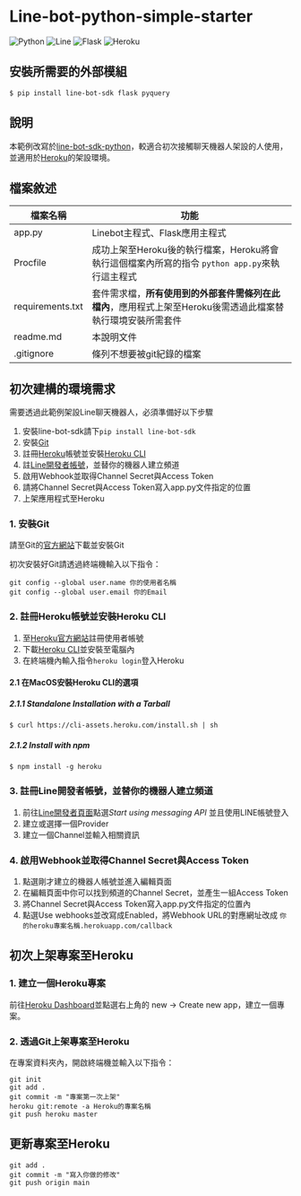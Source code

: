 
# Line-bot-python-simple-starter

![Python](https://img.shields.io/badge/python-3670A0?style=for-the-badge&logo=python&logoColor=ffdd54) ![Line](https://img.shields.io/badge/Line-00C300?style=for-the-badge&logo=line&logoColor=white) ![Flask](https://img.shields.io/badge/flask-%23000.svg?style=for-the-badge&logo=flask&logoColor=white) ![Heroku](https://img.shields.io/badge/heroku-%23430098.svg?style=for-the-badge&logo=heroku&logoColor=white)

## 安裝所需要的外部模組
```
$ pip install line-bot-sdk flask pyquery
```

## 說明

本範例改寫於[line-bot-sdk-python](https://github.com/line/line-bot-sdk-python)，較適合初次接觸聊天機器人架設的人使用，並適用於[Heroku](https://www.heroku.com/)的架設環境。

## 檔案敘述

| 檔案名稱         | 功能                                                                                                         |
| ---------------- | ------------------------------------------------------------------------------------------------------------ |
| app.py           | Linebot主程式、Flask應用主程式                                                                               |
| Procfile         | 成功上架至Heroku後的執行檔案，Heroku將會執行這個檔案內所寫的指令 `python app.py`來執行這主程式               |
| requirements.txt | 套件需求檔，**所有使用到的外部套件需條列在此檔內**，應用程式上架至Heroku後需透過此檔案替執行環境安裝所需套件 |
| readme.md        | 本說明文件                                                                                                   |
| .gitignore       | 條列不想要被git紀錄的檔案                                                                                    |

## 初次建構的環境需求
需要透過此範例架設Line聊天機器人，必須準備好以下步驟

1. 安裝line-bot-sdk請下`pip install line-bot-sdk`
2. 安裝[Git](https://git-scm.com/)
3. 註冊[Heroku](https://dashboard.heroku.com/)帳號並安裝[Heroku CLI](https://devcenter.heroku.com/articles/heroku-cli)
4. 註[Line開發者帳號](https://developers.line.me/en/)，並替你的機器人建立頻道
5. 啟用Webhook並取得Channel Secret與Access Token
6. 請將Channel Secret與Access Token寫入app.py文件指定的位置
7. 上架應用程式至Heroku

### 1. 安裝Git

請至Git的[官方網站](https://git-scm.com/)下載並安裝Git

初次安裝好Git請透過終端機輸入以下指令：
```
git config --global user.name 你的使用者名稱
git config --global user.email 你的Email
```

### 2. 註冊Heroku帳號並安裝Heroku CLI

1. 至[Heroku官方網站](https://dashboard.heroku.com/)註冊使用者帳號
2. 下載[Heroku CLI](https://devcenter.heroku.com/articles/heroku-cli)並安裝至電腦內
3. 在終端機內輸入指令`heroku login`登入Heroku

#### 2.1 在MacOS安裝Heroku CLI的選項

##### 2.1.1 Standalone Installation with a Tarball

```shell=
$ curl https://cli-assets.heroku.com/install.sh | sh
```

##### 2.1.2 Install with npm

```shell=
$ npm install -g heroku
```

### 3. 註冊Line開發者帳號，並替你的機器人建立頻道

1. 前往[Line開發者頁面](https://developers.line.me/en/)點選*Start using messaging API* 並且使用LINE帳號登入
2. 建立或選擇一個Provider
3. 建立一個Channel並輸入相關資訊

### 4. 啟用Webhook並取得Channel Secret與Access Token
1. 點選剛才建立的機器人帳號並進入編輯頁面
2. 在編輯頁面中你可以找到頻道的Channel Secret，並產生一組Access Token
3. 將Channel Secret與Access Token寫入app.py文件指定的位置內
4. 點選Use webhooks並改寫成Enabled，將Webhook URL的對應網址改成 `你的heroku專案名稱.herokuapp.com/callback`

## 初次上架專案至Heroku

### 1. 建立一個Heroku專案

前往[Heroku Dashboard](https://dashboard.heroku.com/apps)並點選右上角的 new -> Create new app，建立一個專案。

### 2. 透過Git上架專案至Heroku

在專案資料夾內，開啟終端機並輸入以下指令：

```
git init
git add .
git commit -m "專案第一次上架"
heroku git:remote -a Heroku的專案名稱
git push heroku master
```

## 更新專案至Heroku

```
git add .
git commit -m "寫入你做的修改"
git push origin main
```